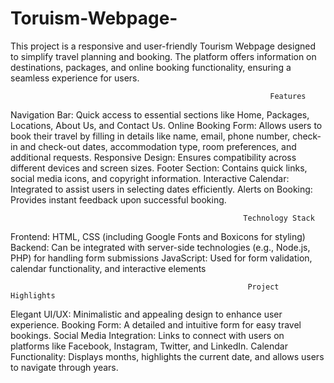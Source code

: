 # Toruism-Webpage-
This project is a responsive and user-friendly Tourism Webpage designed to simplify travel planning and booking. The platform offers information on destinations, packages, and online booking functionality, ensuring a seamless experience for users.

                                                              Features

Navigation Bar: Quick access to essential sections like Home, Packages, Locations, About Us, and Contact Us.
Online Booking Form: Allows users to book their travel by filling in details like name, email, phone number, check-in and check-out dates, accommodation type, room preferences, and additional requests.
Responsive Design: Ensures compatibility across different devices and screen sizes.
Footer Section: Contains quick links, social media icons, and copyright information.
Interactive Calendar: Integrated to assist users in selecting dates efficiently.
Alerts on Booking: Provides instant feedback upon successful booking.
                                                        
                                                        Technology Stack

Frontend: HTML, CSS (including Google Fonts and Boxicons for styling)
Backend: Can be integrated with server-side technologies (e.g., Node.js, PHP) for handling form submissions
JavaScript: Used for form validation, calendar functionality, and interactive elements

                                                         Project Highlights

Elegant UI/UX: Minimalistic and appealing design to enhance user experience.
Booking Form: A detailed and intuitive form for easy travel bookings.
Social Media Integration: Links to connect with users on platforms like Facebook, Instagram, Twitter, and LinkedIn.
Calendar Functionality: Displays months, highlights the current date, and allows users to navigate through years.
